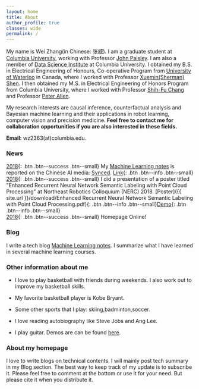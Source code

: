 ```yaml
---
layout: home
title: About
author_profile: true
classes: wide
permalink: /
---
```


My name is Wei Zhang(in Chinese: 张威). I am a graduate student at [Columbia University](https://www.columbia.edu/), working with Professor [John Paisley](http://www.columbia.edu/~jwp2128/). I am also a member of [Data Science Institute](https://datascience.columbia.edu/) at Columbia University. I obtained my B.S. in Electrical Engineering of Honours, Co-operative Program from [University of Waterloo](https://uwaterloo.ca/) in Canada, where I worked with Professor [Xuemin(Sherman) Shen](http://bbcr.uwaterloo.ca/~xshen/). I then obtained my M.S. in Electrical Engineering of Honors Program from Columbia University, where I worked with Professor [Shih-Fu Chang](http://www.ee.columbia.edu/~sfchang/) and Professor [Peter Allen](https://www.cs.columbia.edu/~allen/). 

My research interests are causal inference, counterfactual analysis and Bayesian machine learning and their applications in robot learning, computer vision and precision medicine. **Feel free to contact me for collaboration opportunities if you are also interested in these fields.** 

**Email:** wz2363(at)columbia.edu.


### News

[2018](#link){: .btn .btn--success .btn--small} My [Machine Learning notes](https://wei2624.github.io/machine%20learning/Machine-Learning-Notes/) is reported on the Chinese AI media: [Synced](https://syncedreview.com/about-us/). [Link](https://mp.weixin.qq.com/s/gVu3rXId5nEzJ_ZDRzAUJQ){: .btn .btn--info .btn--small}  
[2018](#link){: .btn .btn--success .btn--small} I did a presentation of a poster titled "Enhanced Recurrent Neural Network Semantic Labeling with Point Cloud Processing" at Northeast Robotics Colloquium (NERC) 2018. [Poster]({{ site.url }}/download/Enhanced Recurrent Neural Network Semantic Labeling with Point Cloud Processing.pdf){: .btn .btn--info .btn--small}[Demo](https://www.youtube.com/watch?v=T7zllZbtm2A){: .btn .btn--info .btn--small}  
[2018](#link){: .btn .btn--success .btn--small} Homepage Online!

### Blog

I write a tech blog [Machine Learning notes](https://wei2624.github.io/machine%20learning/Machine-Learning-Notes/). I summarize what I have learned in several machine learning courses. 

### Other information about me

* I love to play basketball with friends during weekends. I also work out to improve my basketball skills. 

* My favorite basketball player is Kobe Bryant. 

* Some other sports that I play: skiing,badminton,soccer. 

* I love reading autobiography like Steve Jobs and Ang Lee. 

* I play guitar. Demos are can be found [here](https://www.bilibili.com/video/BV1164y1U7Bu#reply4331688940).

### About my homepage

I love to write blogs on technical contents. I will mainly post tech summary in my Blog section. The best way to keep track of my update is to subscribe it. Please feel free to comment at the bottom or use it for your need. But please cite it when you distribute it.
